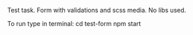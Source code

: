 Test task.
Form with validations and scss media.
No libs used.

To run type in terminal:
cd test-form
npm start
